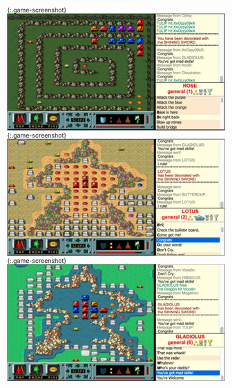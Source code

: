 {:.game-screenshot}![ROSE gets the Shining Sword](./screenshots/shining-sword-rose.png)
{:.game-screenshot}![LOTUS gets the Shining Sword](./screenshots/shining-sword-lotus.png)
{:.game-screenshot}![GLADIOLUS gets the Shining Sword](./screenshots/shining-sword-gladiolus.png)
